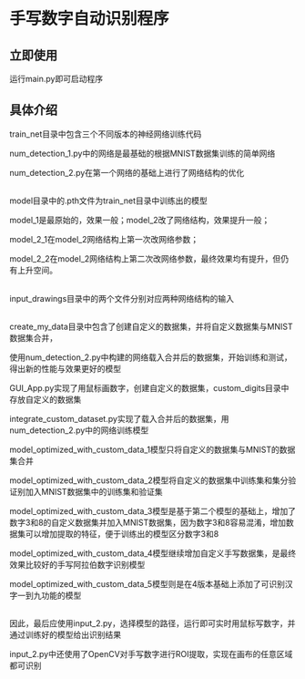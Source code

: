 # 手写数字自动识别程序

## 立即使用

运行main.py即可启动程序

## 具体介绍

train_net目录中包含三个不同版本的神经网络训练代码

num_detection_1.py中的网络是最基础的根据MNIST数据集训练的简单网络

num_detection_2.py在第一个网络的基础上进行了网络结构的优化

##

model目录中的.pth文件为train_net目录中训练出的模型

model_1是最原始的，效果一般；model_2改了网络结构，效果提升一般；

model_2_1在model_2网络结构上第一次改网络参数；

model_2_2在model_2网络结构上第二次改网络参数，最终效果均有提升，但仍有上升空间。

##

input_drawings目录中的两个文件分别对应两种网络结构的输入

##

create_my_data目录中包含了创建自定义的数据集，并将自定义数据集与MNIST数据集合并，

使用num_detection_2.py中构建的网络载入合并后的数据集，开始训练和测试，得出新的性能与效果更好的模型

GUI_App.py实现了用鼠标画数字，创建自定义的数据集，custom_digits目录中存放自定义的数据集

integrate_custom_dataset.py实现了载入合并后的数据集，用num_detection_2.py中的网络训练模型

model_optimized_with_custom_data_1模型只将自定义的数据集与MNIST的数据集合并

model_optimized_with_custom_data_2模型将自定义的数据集中训练集和集分验证别加入MNIST数据集中的训练集和验证集

model_optimized_with_custom_data_3模型是基于第二个模型的基础上，增加了数字3和8的自定义数据集并加入MNIST数据集，因为数字3和8容易混淆，增加数据集可以增加提取的特征，便于训练出的模型区分数字3和8

model_optimized_with_custom_data_4模型继续增加自定义手写数据集，是最终效果比较好的手写阿拉伯数字识别模型

model_optimized_with_custom_data_5模型则是在4版本基础上添加了可识别汉字一到九功能的模型

##

因此，最后应使用input_2.py，选择模型的路径，运行即可实时用鼠标写数字，并通过训练好的模型给出识别结果

input_2.py中还使用了OpenCV对手写数字进行ROI提取，实现在画布的任意区域都可识别

##

